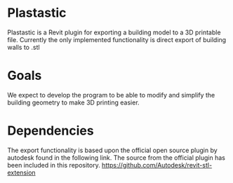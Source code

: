 # Plastastic
Plastastic is a Revit plugin for exporting a building model to a 3D printable file.
Currently the only implemented functionality is direct export of building walls to .stl

# Goals
We expect to develop the program to be able to modify and simplify the building geometry to make 3D printing easier.

# Dependencies
The export functionality is based upon the official open source plugin by autodesk found in the following link. The source from the official plugin has been included in this repository.
https://github.com/Autodesk/revit-stl-extension

